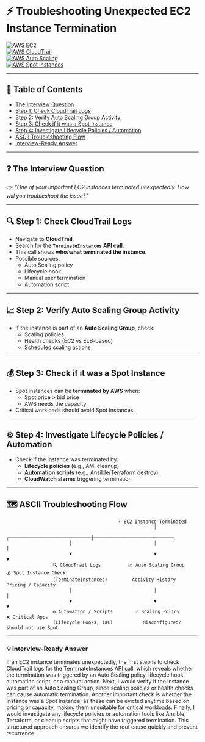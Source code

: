 # ⚡ Troubleshooting Unexpected EC2 Instance Termination

[![AWS EC2](https://img.shields.io/badge/AWS-EC2-orange?logo=amazon-aws)](https://docs.aws.amazon.com/AWSEC2/latest/UserGuide/concepts.html)  
[![AWS CloudTrail](https://img.shields.io/badge/AWS-CloudTrail-blue?logo=amazon-aws)](https://docs.aws.amazon.com/awscloudtrail/latest/userguide/cloudtrail-user-guide.html)  
[![AWS Auto Scaling](https://img.shields.io/badge/AWS-Auto_Scaling-green?logo=amazon-aws)](https://docs.aws.amazon.com/autoscaling/ec2/userguide/what-is-amazon-ec2-auto-scaling.html)  
[![AWS Spot Instances](https://img.shields.io/badge/AWS-Spot_Instances-purple?logo=amazon-aws)](https://docs.aws.amazon.com/AWSEC2/latest/UserGuide/using-spot-instances.html)  

---

## 📑 Table of Contents
- [The Interview Question](#the-interview-question)
- [Step 1: Check CloudTrail Logs](#step-1-check-cloudtrail-logs)
- [Step 2: Verify Auto Scaling Group Activity](#step-2-verify-auto-scaling-group-activity)
- [Step 3: Check if it was a Spot Instance](#step-3-check-if-it-was-a-spot-instance)
- [Step 4: Investigate Lifecycle Policies / Automation](#step-4-investigate-lifecycle-policies--automation)
- [ASCII Troubleshooting Flow](#ascii-troubleshooting-flow)
- [Interview-Ready Answer](#interview-ready-answer)

---

## ❓ The Interview Question

👉 *“One of your important EC2 instances terminated unexpectedly. How will you troubleshoot the issue?”*  

---

## 🔍 Step 1: Check CloudTrail Logs
- Navigate to **CloudTrail**.  
- Search for the **`TerminateInstances` API call**.  
- This call shows **who/what terminated the instance**.  
- Possible sources:  
  - Auto Scaling policy  
  - Lifecycle hook  
  - Manual user termination  
  - Automation script  

---

## 📈 Step 2: Verify Auto Scaling Group Activity
- If the instance is part of an **Auto Scaling Group**, check:  
  - Scaling policies  
  - Health checks (EC2 vs ELB-based)  
  - Scheduled scaling actions  

---

## 💰 Step 3: Check if it was a Spot Instance
- Spot instances can be **terminated by AWS** when:  
  - Spot price > bid price  
  - AWS needs the capacity  
- Critical workloads should avoid Spot Instances.  

---

## ⚙️ Step 4: Investigate Lifecycle Policies / Automation
- Check if the instance was terminated by:  
  - **Lifecycle policies** (e.g., AMI cleanup)  
  - **Automation scripts** (e.g., Ansible/Terraform destroy)  
  - **CloudWatch alarms** triggering termination  

---

## 🗺️ ASCII Troubleshooting Flow

                                             ⚡ EC2 Instance Terminated
                                                          │
                           ┌──────────────────────────────┼─────────────────────────────┐
                           │                              │                             │
                           ▼                              ▼                             ▼
                     🔍 CloudTrail Logs          📈 Auto Scaling Group        💰 Spot Instance Check
                     (TerminateInstances)         Activity History             Pricing / Capacity
                           │                              │                             │
                           ▼                              ▼                             ▼
                     ⚙️ Automation / Scripts        ✅ Scaling Policy             ❌ Critical Apps
                     (Lifecycle Hooks, IaC)           Misconfigured?              should not use Spot

---

### 💡 Interview-Ready Answer
If an EC2 instance terminates unexpectedly, the first step is to check CloudTrail logs for the TerminateInstances API call, which reveals whether the termination was triggered by an Auto Scaling policy, lifecycle hook, automation script, or a manual action. Next, I would verify if the instance was part of an Auto Scaling Group, since scaling policies or health checks can cause automatic termination. Another important check is whether the instance was a Spot Instance, as these can be evicted anytime based on pricing or capacity, making them unsuitable for critical workloads. Finally, I would investigate any lifecycle policies or automation tools like Ansible, Terraform, or cleanup scripts that might have triggered termination. This structured approach ensures we identify the root cause quickly and prevent recurrence.
